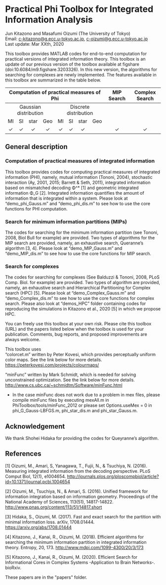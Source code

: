# Practical Phi Toolbox for Integrated Information Analysis
Jun Kitazono and Masafumi Oizumi (The University of Tokyo)  
Email: c-kitazono@g.ecc.u-tokyo.ac.jp, c-oizumi@g.ecc.u-tokyo.ac.jp  
Last update: Mar XXth, 2020  

This toolbox provides MATLAB codes for end-to-end computation for practical versions of integrated information theory. This toolbox is an update of our previous version of the toolbox available at figshare (doi:10.6084/m9.figshare.3203326). In this new version, the algorithms for searching for complexes are newly implemented. The features available in this toolbox are summarized in the table below.


<table>
    <thead>
        <tr align='center'>
            <th colspan=8>Computation of practical measures of Phi</th> <th>MIP Search</th> <th>Complex Search</th>
        </tr>
    </thead>
    <tbody>
        <tr align='center'>
            <td colspan=4>Gaussian distribution</td>
            <td colspan=4>Discrete distribution</td>
            <td rowspan=2></td>
            <td rowspan=2></td>
        </tr>
        <tr align='center'>
            <td>MI</td>
            <td>SI</td>
            <td>star</td>
            <td>Geo</td>
            <td>MI</td>
            <td>SI</td>
            <td>star</td>
            <td>Geo</td>
        </tr>
        <tr align='center'>
            <td>&#10003;</td> <!-- Gaussian -->
            <td>&#10003;</td>
            <td>&#10003;</td>
            <td>&#10003;</td>
            <td>&#10003;</td> <!-- Discrete -->
            <td>&#10003;</td>
            <td>&#10003;</td>
            <td></td>
            <td>&#10003;</td> <!-- MIP Search -->
            <td>&#10003;</td> <!-- Complex Search -->
        </tr>
    </tbody>
</table>

## General description

### Computation of practical measures of integrated information
This toolbox provides codes for computing practical measures of integrated information (PHI), namely, mutual information (Tononi, 2004), stochastic interaction (Ay, 2001, 2015; Barrett & Seth, 2011), integrated information based on mismatched decoding Φ^* [1] and geometric integrated information Φ_G [2]. Integrated information quantifies the amount of information that is integrated within a system. Please look at “demo_phi_Gauss.m” and “demo_phi_dis.m” to see how to use the core functions for PHI computation. 

### Search for minimum information partitions (MIPs)
The codes for searching for the minimum information partition (see Tononi, 2008, Biol Bull for example) are provided. Two types of algorithms for the MIP search are provided, namely, an exhaustive search, Queranne’s algorithm [3, 4]. Please look at “demo_MIP_Gauss.m” and “demo_MIP_dis.m” to see how to use the core functions for MIP search.


### Search for complexes
The codes for searching for complexes (See Balduzzi & Tononi, 2008, PLoS Comp. Biol. for example) are provided. Two types of algorithm are provided, namely, an exhaustive search and Hierarchical Partitioning for Complex search (HPC) [5]. Please look at “demo_Complex_Gauss.m” and “demo_Complex_dis.m” to see how to use the core functions for complex search. Please also look at “demos_HPC” folder containing codes for reproducing the simulations in Kitazono et al., 2020 [5] in which we propose HPC.

You can freely use this toolbox at your own risk. Please cite this toolbox (URL) and the papers listed below when the toolbox is used for your publication. Comments, bug reports, and proposed improvements are always welcome. 


This toolbox uses  
“colorcet.m” written by Peter Kovesi, which provides perceptually uniform color maps. See the link below for more details. 
https://peterkovesi.com/projects/colourmaps/  

“minFunc” written by Mark Schmidt, which is needed for solving unconstrained optimization. See the link below for more details. 
http://www.cs.ubc.ca/~schmidtm/Software/minFunc.html
- In the case minFunc does not work due to a problem in mex files, please compile minFunc files by executing mexAll.m in PhiToolbox/tools/minFunc_2012 or please set Options.useMex = 0 in phi_G_Gauss-LBFGS.m, phi_star_dis.m and phi_star_Gauss.m. 


## Acknowledgement
We thank Shohei Hidaka for providing the codes for Queyranne’s algorithm. 


## References
[1] Oizumi, M., Amari, S, Yanagawa, T., Fujii, N., & Tsuchiya, N. (2016). Measuring integrated information from the decoding perspective. PLoS Comput Biol, 12(1), e1004654. http://journals.plos.org/ploscompbiol/article?id=10.1371/journal.pcbi.1004654

[2] Oizumi, M., Tsuchiya, N., & Amari, S. (2016). Unified framework for information integration based on information geometry. Proceedings of the National Academy of Sciences, 113(51), 14817-14822. http://www.pnas.org/content/113/51/14817.short

[3] Hidaka, S., Oizumi, M. (2017). Fast and exact search for the partition with minimal information loss. arXiv, 1708.01444. https://arxiv.org/abs/1708.01444

[4] Kitazono, J., Kanai, R., Oizumi, M. (2018). Efficient algorithms for searching the minimum information partition in integrated information theory. Entropy, 20, 173. 
http://www.mdpi.com/1099-4300/20/3/173

[5] Kitazono, J., Kanai, R., Oizumi, M. (2020). Efficient Search for Informational Cores in Complex Systems -Application to Brain Networks-. bioRxiv.

These papers are in the "papers" folder. 




